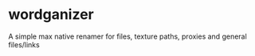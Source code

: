 # wordganizer
A simple max native renamer for files, texture paths, proxies and general files/links
